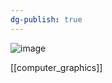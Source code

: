 ```yaml
---
dg-publish: true
---
```


![image](https://cdn.jsdelivr.net/gh/aaronmack/image-hosting@master/e/image.152uiessl800.webp)

[[computer_graphics]]
